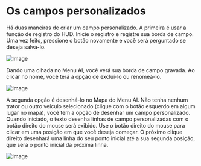 # Os campos personalizados


Há duas maneiras de criar um campo personalizado.
A primeira é usar a função de registro do HUD.
Inicie o registro e registre sua borda de campo.
Uma vez feito, pressione o botão novamente e você será perguntado se deseja salvá-lo.


![Image](images/recordcustomhelp_0_0_765_510.png)


Dando uma olhada no Menu AI, você verá sua borda de campo gravada.
Ao clicar no nome, você terá a opção de excluí-lo ou renomeá-lo.


![Image](images/donecustomhelp_0_0_765_510.png)


A segunda opção é desenhá-lo no Mapa do Menu AI.
Não tenha nenhum trator ou outro veículo selecionado (clique com o botão esquerdo em algum lugar no mapa), você tem a opção de desenhar um campo personalizado.
Quando iniciado, o texto desenha linhas de campo personalizadas com o botão direito do mouse será exibido.
Use o botão direito do mouse para clicar em uma posição em que você deseja começar.
O próximo clique direito desenhará uma linha do seu ponto inicial até a sua segunda posição, que será o ponto inicial da próxima linha.


![Image](images/drawcustomhelp_0_0_765_510.png)


